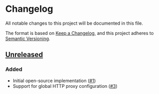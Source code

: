 # Changelog
All notable changes to this project will be documented in this file.

The format is based on [Keep a Changelog](https://keepachangelog.com/en/1.0.0/),
and this project adheres to [Semantic Versioning](https://semver.org/spec/v2.0.0.html).

## [Unreleased]
### Added

- Initial open-source implementation ([#1])
- Support for global HTTP proxy configuration ([#3])

[Unreleased]: https://github.com/projectsyn/component-signalilo/compare/b8e4e0049c74e103627e948c19696aad02204822...HEAD
[#1]: https://github.com/projectsyn/component-signalilo/pull/1
[#3]: https://github.com/projectsyn/component-signalilo/pull/3

